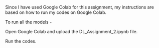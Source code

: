 Since I have used Google Colab for this assignment, my instructions are based on how to run my codes on Google Colab.  

To run all the models -  

Open Google Colab and upload the DL_Assignment_2.ipynb file.  

Run the codes.  
